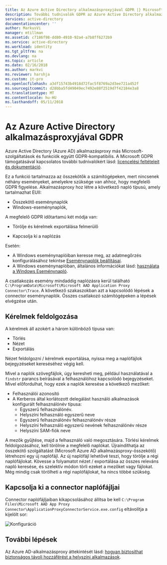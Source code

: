 ```yaml
---
title: Az Azure Active Directory alkalmazásproxyjával GDPR |} Microsoft Docs
description: További tudnivalók GDPR az Azure Active Directory alkalmazásproxyjával.
services: active-directory
documentationcenter: ''
author: MarkusVi
manager: mtillman
ms.assetid: c7186f98-dd80-4910-92a4-a7b8ff6272b9
ms.service: active-directory
ms.workload: identity
ms.tgt_pltfrm: na
ms.devlang: na
ms.topic: article
ms.date: 02/16/2018
ms.author: markvi
ms.reviewer: harshja
ms.custom: it-pro
ms.openlocfilehash: a3df15743b4918d72fac5f8769a2d3ee721a452f
ms.sourcegitcommit: d28bba5fd49049ec7492e88f2519d7f42184e3a8
ms.translationtype: MT
ms.contentlocale: hu-HU
ms.lasthandoff: 05/11/2018
---
```

# <a name="gdpr-in-the-azure-active-directory-application-proxy"></a>Az Azure Active Directory alkalmazásproxyjával GDPR  

Azure Active Directory (Azure AD) alkalmazásproxy más Microsoft-szolgáltatások és funkciók együtt GDPR-kompatibilis. A Microsoft GDPR támogatásával kapcsolatos további tudnivalókért lásd: [licencelési feltételeit és dokumentáció](http://www.microsoftvolumelicensing.com/DocumentSearch.aspx?Mode=3&DocumentTypeId=31).

Ez a funkció tartalmazza az összekötők a számítógépeken, mert nincsenek néhány eseményeket, amelyekre szüksége van ahhoz, hogy megfelelő GDPR figyelése. Alkalmazásproxy hoz létre a következő napló típusú, amely tartalmazhat EUII:

- Összekötő eseménynaplók
- Windows-eseménynaplók,

A megfelelő GDPR időtartamú két módja van:

- Törölje és kérelmek exportálása felmerülő

- Kapcsolja ki a naplózás

Esetén:

- A Windows eseménynaplóiban keresse meg, az adatmegőrzés konfigurálásához tekintse [Eseménynaplók beállításai](https://technet.microsoft.com/library/cc952132.aspx). 
- A Windows eseménynaplóban, általános információkat lásd: [használata a Windows Eseménynapló](https://msdn.microsoft.com/library/windows/desktop/aa385772.aspx).


A csatlakozás esemény mindaddig naplózásra kerül található `C:\ProgramData\Microsoft\Microsoft AAD Application Proxy Connector\Trace`. A következő szakaszokban azt a kapcsolódó lépések a connector eseménynaplók. Összes csatlakozó számítógépeken a lépések elvégzése után.
 

## <a name="processing-requests"></a>Kérelmek feldolgozása

A kérelmek áll azokért a három különböző típusa van: 

- Törlés
- Nézet
- Exportálás
 
Nézet feldolgozni / kérelmek exportálása, nyissa meg a naplófájlok bejegyzéseket kereséséhez végig kell. 

Mivel a naplók szövegfájlok, úgy keresheti meg, például használatával a `findstr` parancs beírásával a felhasználóhoz kapcsolódó bejegyzéseket. Mivel előfordulhat, hogy ezek a naplók keresése a következő mezőket: 

- Felhasználói azonosító
- A Kerberos által korlátozott delegálást használó alkalmazások konfigurált felhasználónév típusa:
    - Egyszerű felhasználónév.
    - Helyszíni felhasználó egyszerű neve
    - Egyszerű felhasználónév felhasználónév része
    - Helyszíni felhasználó egyszerű nevének felhasználónév része
    - Helyszíni SAM-fiók neve 

 
A mezők gyűjtése, majd a felhasználó való megosztására.
Törlési kérelmek feldolgozásához, kell törölnie a megfelelő naplókat. Újraindíthatja az összekötő szolgáltatást (Microsoft Azure AD alkalmazásproxy-összekötő) létrehozni egy új naplófájl. Az új naplófájl lehetővé teszi, hogy törölje a régi naplófájlokat. Kövesse a folyamatot nézet / exportálása az összes releváns napló keresése, és szelektív módon törli ezeket a mezőket vagy fájlokat. Még mindig csak törölheti a régi naplófájlokat, ha nincs többé szükség.


## <a name="turn-off-connector-logs"></a>Kapcsolja ki a connector naplófájljai

Connector naplófájljaiban kikapcsolásához állítsa be kell `C:\Program Files\Microsoft AAD App Proxy Connector\ApplicationProxyConnectorService.exe.config` eltávolítja a kijelölt sor: 


![Konfiguráció](./media/active-directory-application-proxy-gdpr/01.png)


## <a name="next-steps"></a>További lépések

Az Azure AD-alkalmazásproxy áttekintését lásd: [hogyan biztosíthat biztonságos távoli hozzáférést a helyszíni alkalmazások](manage-apps/application-proxy.md).

